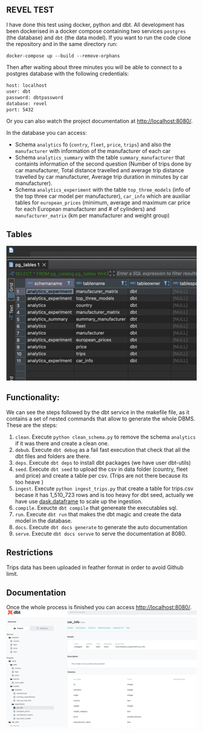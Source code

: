 
## REVEL TEST
I have done this test using docker, python and dbt. 
All development has been dockerised in a docker compose containing two services `postgres` (the database) and `dbt` (the data model).
If you want to run the code clone the repository and in the same directory run:
````
docker-compose up --build --remove-orphans
````
Then after waiting about three minutes you will be able to connect to a postgres database with the following credentials:
````
host: localhost
user: dbt
password: dbtpassword
database: revel
port: 5432
````
Or you can also watch the project documentation at [http://localhost:8080/](http://localhost:8080/). 

In the database you can access:
* Schema `analytics` fo (`contry`, `fleet`, `price`, `trips`) and also the  `manufacturer` with information of the manufacturer of each car 
* Schema `analytics_summary`  with the table `summary_manufacturer` that containts information of the second question (Number of trips done by car manufacturer,  Total distance travelled and average trip distance travelled by car manufacturer, Average trip duration in minutes by car manufacturer). 
* Schema `analytics_experiment` with the table `top_three_models` (info of the top three car model per manufacturer), `car_info` which are auxiliar tables for `european_prices` (minimum, average and maximum car price for each European manufacturer and # of cylinders) and `manufacturer_matrix` (km per manufacturer and weight group)

## Tables
![tables](images/tables.png)

## Functionality: 
We can see the steps followed by the dbt service in the makefile file, as it contains a set of nested commands that allow to generate the whole DBMS. These are the steps:
1. `clean`. Execute `python clean_schema.py` to remove the schema `analytics` if it was there and create a clean one. 
2. `debub`. Execute `dbt debug` as a fail fast execution that check that all the dbt files and folders are there. 
3. `deps`. Execute `dbt deps` to install dbt packages (we have user dbt-utils)
4. `seed`. Execute `dbt seed` to upload the csv in data folder (country, fleet and price) and create a table per csv. (Trips are not there because its too heave )
5. `ingest`.  Execute `python ingest_trips.py` that create a table for trips.csv becase it has 1_510_723 rows and is too heavy for dbt seed, actually we have use [dask.dataframe](https://docs.dask.org/en/stable/dataframe.html) to scale up the ingestion. 
6. `compile`. Exeucte `dbt compile` that genereate the executables sql. 
7. `run`. Execute `dbt run` that makes the dbt magic and create the data model in the database. 
7. `docs`. Execute `dbt docs generate` to generate the auto documentation
7. `serve`. Execute `dbt docs servve` to serve the documentation at 8080.

## Restrictions
Trips data has been uploaded in feather format in order to avoid Github limit. 


## Documentation

Once the whole process is finished you can access [http://localhost:8080/](http://localhost:8080/). 
![tables](images/doc.png)